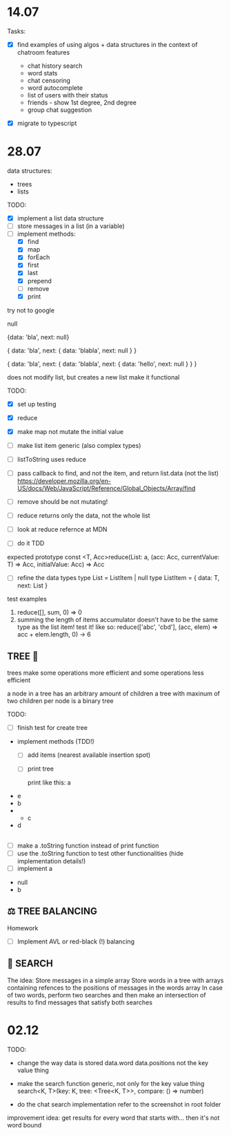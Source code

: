 # 14.07
Tasks:

- [x] find examples of using algos + data structures in the context of chatroom features
    - chat history search
    - word stats
    - chat censoring
    - word autocomplete
    - list of users with their status
    - friends - show 1st degree, 2nd degree
    - group chat suggestion

- [x] migrate to typescript


# 28.07

data structures:
- trees
- lists

TODO:
- [x] implement a list data structure
- [ ] store messages in a list (in a variable)
- [ ] implement methods:
    - [x] find
    - [x] map
    - [x] forEach
    - [x] first
    - [x] last
    - [x] prepend
    - [ ] remove
    - [x] print

try not to google

null

{data: 'bla', next: null}

{
  data: 'bla',
  next: { data: 'blabla', next: null }
}

{
  data: 'bla',
  next: { data: 'blabla', next: { data: 'hello', next: null } }
}

does not modify list, but creates a new list
make it functional


TODO:
- [x] set up testing

- [x] reduce
- [x] make map not mutate the initial value
- [ ] make list item generic (also complex types)
- [ ] listToString uses reduce
- [ ] pass callback to find, and not the item, and return list.data (not the list)
https://developer.mozilla.org/en-US/docs/Web/JavaScript/Reference/Global_Objects/Array/find
- [ ] remove should be not mutating!

- [ ] reduce returns only the data, not the whole list
- [ ] look at reduce refernce at MDN
- [ ] do it TDD

expected prototype
const <T, Acc>reduce(List<T>: a, (acc: Acc, currentValue: T) => Acc, initialValue: Acc) => Acc

- [ ] refine the data types
type List<T> = ListItem<T> | null
type ListItem<T> = { data: T, next: List<T> }

test examples
1. reduce([], sum, 0) => 0
2. summing the length of items
accumulator doesn't have to be the same type as the list item! test it! like so:
reduce(['abc', 'cbd'], (acc, elem) => acc + elem.length, 0) -> 6


## TREE 🌳
trees make some operations more efficient
and some operations less efficient

a node in a tree has an arbitrary amount of children
a tree with maxinum of two children per node is a binary tree

TODO:
- [ ] finish test for create tree
- implement methods (TDD!)
	- [ ] add items (nearest available insertion spot)
	- [ ] print tree

	  print like this:
a
- e
- b
- - c
- d

##
- [ ] make a .toString function instead of print function
- [ ] use the .toString function to test other functionalities (hide implementation details!)
- [ ] implement 
a
- null
- b

## ⚖️ TREE BALANCING
Homework
- [ ] Implement AVL or red-black (!) balancing

## 🔎 SEARCH
The idea:
Store messages in a simple array
Store words in a tree with arrays containing refences to the positions of messages in the words array
In case of two words, perform two searches and then make an intersection of results to find messages that satisfy both searches


# 02.12
TODO:
- change the way data is stored
data.word
data.positions
not the key value thing

- make the search function generic, not only for the key value thing
search<K, T>(key: K, tree: <Tree<K, T>>, compare: () => number)

- do the chat search implementation
refer to the screenshot in root folder

improvement idea:
get results for every word that starts with... then it's not word bound